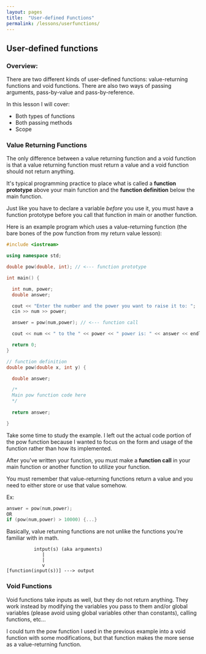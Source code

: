 ```yaml
---
layout: pages
title:  "User-defined Functions"
permalink: /lessons/userfunctions/
---
```


## User-defined functions

### Overview:

There are two different kinds of user-defined functions: value-returning functions and void functions.
There are also two ways of passing arguments, pass-by-value and pass-by-reference.

In this lesson I will cover:
- Both types of functions
- Both passing methods
- Scope

### Value Returning Functions

The only difference between a value returning function and a void function is that a value returning function must return a value and a void function should not return anything.

It's typical programming practice to place what is called a **function prototype** above your main function and the **function definition** below the main function.

Just like you have to declare a variable *before* you use it, you must have a function prototype before you call that function in main or another function.

Here is an example program which uses a value-returning function (the bare bones of the pow function from my return value lesson):

```c++
#include <iostream>

using namespace std;

double pow(double, int); // <--- function prototype

int main() {

  int num, power;
  double answer;

  cout << "Enter the number and the power you want to raise it to: ";
  cin >> num >> power;

  answer = pow(num,power); // <--- function call

  cout << num << " to the " << power << " power is: " << answer << endl;

  return 0;
}

// function definition 
double pow(double x, int y) {

  double answer;

  /*
  Main pow function code here
  */
  
  return answer;

}
```

Take some time to study the example. I left out the actual code portion of the pow function because I wanted to focus on the form and usage of the function rather than how its implemented.

After you've written your function, you must make a **function call** in your main function or another function to utilize your function.

You must remember that value-returning functions return a value and you need to either store or use that value somehow.

Ex:

```c++
answer = pow(num,power);
OR
if (pow(num,power) > 10000) {...}
```

Basically, value returning functions are not unlike the functions you're familiar with in math.
```
          intput(s) (aka arguments)
             |
             |
             v
[function(input(s))] ---> output
```

### Void Functions

Void functions take inputs as well, but they do not return anything. They work instead by modifying the variables you pass to them and/or global variables (please avoid using global variables other than constants), calling functions, etc...

I could turn the pow function I used in the previous example into a void function with some modifications, but that function makes the more sense as a value-returning function.

